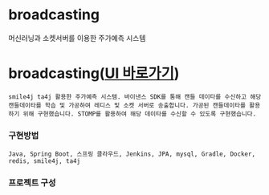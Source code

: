 # broadcasting
머신러닝과 소켓서버를 이용한 주가예측 시스템
# broadcasting([UI 바로가기]((http://jaebum7396.iptime.org:3000/broadcast/main)))
    smile4j ta4j 활용한 주가예측 시스템. 바이낸스 SDK를 통해 캔들 데이타를 수신하고 해당 캔들데이타를 학습 및 가공하여 레디스 및 소켓 서버로 송출합니다. 가공된 캔들데이타를 활용하기 위해 구현했습니다. STOMP를 활용하여 해당 데이타를 수신할 수 있도록 구현했습니다.

### 구현방법
```
Java, Spring Boot, 스프링 클라우드, Jenkins, JPA, mysql, Gradle, Docker, redis, smile4j, ta4j 
```
### 프로젝트 구성


